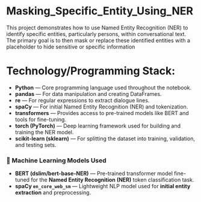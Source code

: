 # Masking_Specific_Entity_Using_NER
This project demonstrates how to use Named Entity Recognition (NER) to identify specific entities, particularly persons, within conversational text. The primary goal is to then mask or replace these identified entities with a placeholder to hide sensitive or specific information


# Technology/Programming Stack:

* **Python** — Core programming language used throughout the notebook.
* **pandas** — For data manipulation and creating DataFrames.
* **re** — For regular expressions to extract dialogue lines.
* **spaCy** — For initial Named Entity Recognition (NER) and tokenization.
* **transformers** — Provides access to pre-trained models like BERT and tools for fine-tuning.
* **torch (PyTorch)** — Deep learning framework used for building and training the NER model.
* **scikit-learn (sklearn)** — For splitting the dataset into training, validation, and testing sets.

### 🤖 Machine Learning Models Used

* **BERT (dslim/bert-base-NER)** — Pre-trained transformer model fine-tuned for the **Named Entity Recognition (NER)** token classification task.
* **spaCy `en_core_web_sm`** — Lightweight NLP model used for **initial entity extraction** and preprocessing.


